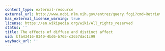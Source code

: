```yaml
---
content_type: external-resource
external_url: http://www.ncbi.nlm.nih.gov/entrez/query.fcgi?cmd=Retrieve&db=PubMed&dopt=Citation&list_uids=12088133
has_external_license_warning: true
license: https://en.wikipedia.org/wiki/All_rights_reserved
status: ''
title: The effects of diffuse and distinct affect
uid: bfa43416-0340-4bd6-b765-c3657dac1c99
wayback_url: ''
---
```


